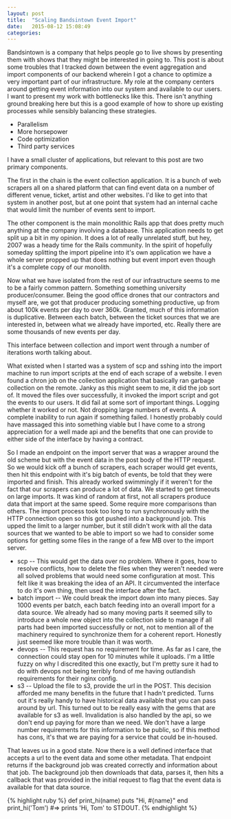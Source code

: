 ```yaml
---
layout: post
title:  "Scaling Bandsintown Event Import"
date:   2015-08-12 15:08:49
categories: 
---
```


Bandsintown is a company that helps people go to live shows by presenting them with shows that they might be interested in going to. This post is about some troubles that I tracked down between the event aggregation and import components of our backend wherein I got a chance to optimize a very important part of our infrastructure. My role at the company centers around getting event information into our system and available to our users. I want to present my work with bottlenecks like this. There isn't anything ground breaking here but this is a good example of how to shore up existing processes while sensibly balancing these strategies.

* Parallelism
* More horsepower
* Code optimization
* Third party services

I have a small cluster of applications, but relevant to this post are two primary components.

The first in the chain is the event collection application. It is a bunch of web scrapers all on a shared platform that can find event data on a number of different venue, ticket, artist and other websites. I'd like to get into that system in another post, but at one point that system had an internal cache that would limit the number of events sent to import.

The other component is the main monolithic Rails app that does pretty much anything at the company involving a database. This application needs to get split up a bit in my opinion. It does a lot of really unrelated stuff, but hey, 2007 was a heady time for the Rails community. In the spirit of hopefully someday splitting the import pipeline into it's own application we have a whole server propped up that does nothing but event import even though it's a complete copy of our monolith.

Now what we have isolated from the rest of our infrastructure seems to me to be a fairly common pattern. Something something university producer/consumer. Being the good office drones that our contractors and myself are, we got that producer producing something productive, up from about 100k events per day to over 360k. Granted, much of this information is duplicative. Between each batch, between the ticket sources that we are interested in, between what we already have imported, etc. Really there are some thousands of new events per day. 

This interface between collection and import went through a number of iterations worth talking about.

What existed when I started was a system of scp and sshing into the import machine to run import scripts at the end of each scrape of a website. I even found a chron job on the collection application that basically ran garbage collection on the remote. Janky as this might seem to me, it did the job sort of. It moved the files over successfully, it invoked the import script and got the events to our users. It did fail at some sort of important things. Logging whether it worked or not. Not dropping large numbers of events. A complete inability to run again if something failed. I honestly probably could have massaged this into something viable but I have come to a strong appreciation for a well made api and the benefits that one can provide to either side of the interface by having a contract.

So I made an endpoint on the import server that was a wrapper around the old scheme but with the event data in the post body of the HTTP request. So we would kick off a bunch of scrapers, each scraper would get events, then hit this endpoint with it's big batch of events, be told that they were imported and finish. This already worked swimmingly if it weren't for the fact that our scrapers can produce a lot of data. We started to get timeouts on large imports. It was kind of random at first, not all scrapers produce data that import at the same speed. Some require more comparisons than others. The import process took too long to run synchronously with the HTTP connection open so this got pushed into a background job. This upped the limit to a larger number, but it still didn't work with all the data sources that we wanted to be able to import so we had to consider some options for getting some files in the range of a few MB over to the import server.

* scp -- This would get the data over no problem. Where it goes, how to resolve conflicts, how to delete the files when they weren't needed were all solved problems that would need some configuration at most. This felt like it was breaking the idea of an API. It circumvented the interface to do it's own thing, then used the interface after the fact.
* batch import -- We could break the import down into many pieces. Say 1000 events per batch, each batch feeding into an overall import for a data source. We already had so many moving parts it seemed silly to introduce a whole new object into the collection side to manage if all parts had been imported successfully or not, not to mention all of the machinery required to synchronize them for a coherent report. Honestly just seemed like more trouble than it was worth.
* devops -- This request has no requirement for time. As far as I care, the connection could stay open for 10 minutes while it uploads. I'm a little fuzzy on why I discredited this one exactly, but I'm pretty sure it had to do with devops not being terribly fond of me having outlandish requirements for their nginx config.
* s3 -- Upload the file to s3, provide the url in the POST. This decision afforded me many benefits in the future that I hadn't predicted. Turns out it's really handy to have historical data available that you can pass around by url. This turned out to be really easy with the gems that are available for s3 as well. Invalidation is also handled by the api, so we don't end up paying for more than we need. We don't have a large number requirements for this information to be public, so if this method has cons, it's that we are paying for a service that could be in-housed.

That leaves us in a good state. Now there is a well defined interface that accepts a url to the event data and some other metadata. That endpoint returns if the background job was created correctly and information about that job. The background job then downloads that data, parses it, then hits a callback that was provided in the initial request to flag that the event data is available for that data source.


{% highlight ruby %}
def print_hi(name)
  puts "Hi, #{name}"
end
print_hi('Tom')
#=> prints 'Hi, Tom' to STDOUT.
{% endhighlight %}
